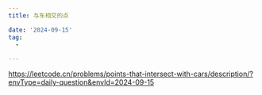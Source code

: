 ```yaml
---
title: 与车相交的点

date: '2024-09-15'
tag:
  -

---
```

<https://leetcode.cn/problems/points-that-intersect-with-cars/description/?envType=daily-question&envId=2024-09-15>

